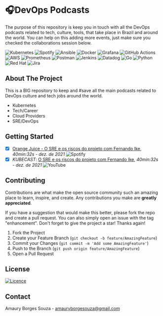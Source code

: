 <!-- Improved compatibility of back to top link: See: https://github.com/othneildrew/Best-README-Template/pull/73 -->
<a name="readme-top"></a>
<!--
*** Thanks for checking out the Best-README-Template. If you have a suggestion
*** that would make this better, please fork the repo and create a pull request
*** or simply open an issue with the tag "enhancement".
*** Don't forget to give the project a star!
*** Thanks again! Now go create something AMAZING! :D
-->

# 🎧DevOps Podcasts
The purpose of this repository is keep you in touch with all the DevOps podcasts related to tech, culture, tools, that take place in Brazil and around the world. You can help on this adding more events, just make sure you checked the collaborations session below.

![Kubernetes](https://img.shields.io/badge/kubernetes-%23326ce5.svg?style=for-the-badge&logo=kubernetes&logoColor=white) ![Spotify](https://img.shields.io/badge/Spotify-1ED760?style=for-the-badge&logo=spotify&logoColor=white) ![Ansible](https://img.shields.io/badge/ansible-%231A1918.svg?style=for-the-badge&logo=ansible&logoColor=white) ![Docker](https://img.shields.io/badge/docker-%230db7ed.svg?style=for-the-badge&logo=docker&logoColor=white) ![Grafana](https://img.shields.io/badge/grafana-%23F46800.svg?style=for-the-badge&logo=grafana&logoColor=white) ![GitHub Actions](https://img.shields.io/badge/github%20actions-%232671E5.svg?style=for-the-badge&logo=githubactions&logoColor=white) ![AWS](https://img.shields.io/badge/AWS-%23FF9900.svg?style=for-the-badge&logo=amazon-aws&logoColor=white) ![Prometheus](https://img.shields.io/badge/Prometheus-E6522C?style=for-the-badge&logo=Prometheus&logoColor=white) ![Postman](https://img.shields.io/badge/Postman-FF6C37?style=for-the-badge&logo=postman&logoColor=white) ![Jenkins](https://img.shields.io/badge/jenkins-%232C5263.svg?style=for-the-badge&logo=jenkins&logoColor=white) ![Datadog](https://img.shields.io/badge/datadog-%23632CA6.svg?style=for-the-badge&logo=datadog&logoColor=white) ![Go](https://img.shields.io/badge/go-%2300ADD8.svg?style=for-the-badge&logo=go&logoColor=white) ![Python](https://img.shields.io/badge/python-3670A0?style=for-the-badge&logo=python&logoColor=ffdd54) ![Red Hat](https://img.shields.io/badge/Red%20Hat-EE0000?style=for-the-badge&logo=redhat&logoColor=white) ![Jira](https://img.shields.io/badge/jira-%230A0FFF.svg?style=for-the-badge&logo=jira&logoColor=white)

<!-- ABOUT THE PROJECT -->
## About The Project
This is a BIG repository to keep and #save all the main podcasts related to DevOps culture and tech jobs around the world.

- Kubernetes 
- Tech/Career
- Cloud Providers
- SRE/DevOps

<!-- GETTING STARTED -->
## Getting Started
- [x] [Orange Juice - O SRE e os riscos do projeto com Fernando Ike](https://open.spotify.com/episode/2faHtcnnoY5DM5GJEKzWsb?si=b27d1f23fa2c42cd), *40min:32s - dez. de 2021* ![Spotify](https://img.shields.io/badge/Spotify-1ED760?style=for-the-badge&logo=spotify&logoColor=white) 
- [x] *KUBECAST*: [O SRE e os riscos do projeto com Fernando Ike](https://open.spotify.com/episode/2faHtcnnoY5DM5GJEKzWsb?si=b27d1f23fa2c42cd), *40min:32s - dez. de 2021* ![YouTube](https://img.shields.io/badge/YouTube-%23FF0000.svg?style=for-the-badge&logo=YouTube&logoColor=white)

<!-- CONTRIBUTING -->
## Contributing
Contributions are what make the open source community such an amazing place to learn, inspire, and create. Any contributions you make are **greatly appreciated**.

If you have a suggestion that would make this better, please fork the repo and create a pull request. You can also simply open an issue with the tag "enhancement".
Don't forget to give the project a star! Thanks again!

1. Fork the Project
2. Create your Feature Branch (`git checkout -b feature/AmazingFeature`)
3. Commit your Changes (`git commit -m 'Add some AmazingFeature'`)
4. Push to the Branch (`git push origin feature/AmazingFeature`)
5. Open a Pull Request

<!-- LICENSE -->
## License
[![Licence](https://img.shields.io/github/license/Ileriayo/markdown-badges?style=for-the-badge)](./LICENSE)

<!-- CONTACT -->
## Contact
Amaury Borges Souza - amauryborgesouza@gmail.com

